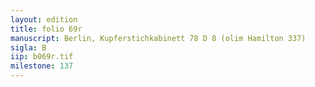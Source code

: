 ```yaml
---
layout: edition
title: folio 69r
manuscript: Berlin, Kupferstichkabinett 78 D 8 (olim Hamilton 337)
sigla: B
iip: b069r.tif
milestone: 137
---
```

